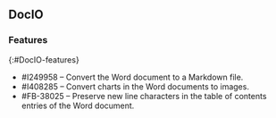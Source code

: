 ## DocIO

### Features
{:#DocIO-features}

* \#I249958 – Convert the Word document to a Markdown file.
* \#I408285 – Convert charts in the Word documents to images.
* \#FB-38025 – Preserve new line characters in the table of contents entries of the Word document.